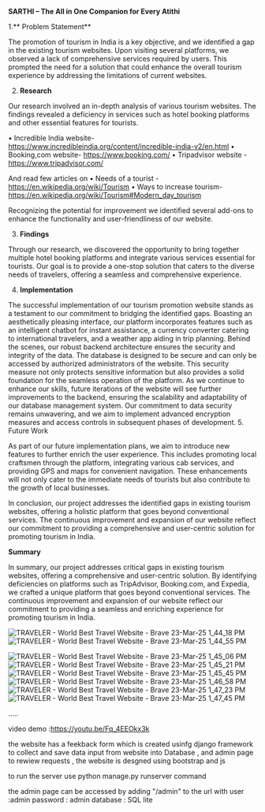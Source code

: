 **SARTHI – The All in One Companion for Every Atithi**

1.** Problem Statement**

The promotion of tourism in India is a key objective, and we identified a gap in the existing tourism websites. Upon visiting several platforms, we observed a lack of comprehensive services required by users. This prompted the need for a solution that could enhance the overall tourism experience by addressing the limitations of current websites.

2. **Research**

Our research involved an in-depth analysis of various tourism websites. The findings revealed a deficiency in services such as hotel booking platforms and other essential features for tourists.

• Incredible India website- https://www.incredibleindia.org/content/incredible-india-v2/en.html
• Booking,com website- https://www.booking.com/
• Tripadvisor website - https://www.tripadvisor.com/

And read few articles on
• Needs of a tourist - https://en.wikipedia.org/wiki/Tourism
• Ways to increase tourism- https://en.wikipedia.org/wiki/Tourism#Modern_day_tourism

Recognizing the potential for improvement
we identified several add-ons to enhance the functionality and user-friendliness of our website.

3.  **Findings**

Through our research, we discovered the opportunity to bring together multiple hotel booking platforms and integrate various services essential for tourists. Our goal is to provide a one-stop solution that caters to the diverse needs of travelers, offering a seamless and comprehensive experience.

4. **Implementation**

The successful implementation of our tourism promotion website stands as a testament to our commitment to bridging the identified gaps. Boasting an aesthetically pleasing interface, our platform incorporates features such as an intelligent chatbot for instant assistance, a currency converter catering to international travelers, and a weather app aiding in trip planning.
Behind the scenes, our robust backend architecture ensures the security and integrity of the data. The database is designed to be secure and can only be accessed by authorized administrators of the website. This security measure not only protects sensitive information but also provides a solid foundation for the seamless operation of the platform.
As we continue to enhance our skills, future iterations of the website will see further improvements to the backend, ensuring the scalability and adaptability of our database management system. Our commitment to data security remains unwavering, and we aim to implement advanced encryption measures and access controls in subsequent phases of development. 5. Future Work

As part of our future implementation plans, we aim to introduce new features to further enrich the user experience. This includes promoting local craftsmen through the platform, integrating various cab services, and providing GPS and maps for convenient navigation. These enhancements will not only cater to the immediate needs of tourists but also contribute to the growth of local businesses.

In conclusion, our project addresses the identified gaps in existing tourism websites, offering a holistic platform that goes beyond conventional services. The continuous improvement and expansion of our website reflect our commitment to providing a comprehensive and user-centric solution for promoting tourism in India.

**Summary**

In summary, our project addresses critical gaps in existing tourism websites, offering a comprehensive and user-centric solution. By identifying deficiencies on platforms such as TripAdvisor, Booking.com, and Expedia, we crafted a unique platform that goes beyond conventional services. The continuous improvement and expansion of our website reflect our commitment to providing a seamless and enriching experience for promoting tourism in India.


![TRAVELER - World Best Travel Website - Brave 23-Mar-25 1_44_18 PM](https://github.com/user-attachments/assets/d13ea0ff-b21f-45bf-8f45-9fdd2d87166b)
![TRAVELER - World Best Travel Website - Brave 23-Mar-25 1_44_55 PM](https://github.com/user-attachments/assets/4f6f21ec-edc5-4784-a765-3ce6fc7b289d)

![TRAVELER - World Best Travel Website - Brave 23-Mar-25 1_45_06 PM](https://github.com/user-attachments/assets/c3c6fba7-a9a6-4e0e-a351-fd22de7718e1)
![TRAVELER - World Best Travel Website - Brave 23-Mar-25 1_45_21 PM](https://github.com/user-attachments/assets/44ba4755-d508-4768-9f67-be874f3342c6)
![TRAVELER - World Best Travel Website - Brave 23-Mar-25 1_45_45 PM](https://github.com/user-attachments/assets/d50d3f97-0ced-4edf-842c-20796a8ac28c)
![TRAVELER - World Best Travel Website - Brave 23-Mar-25 1_46_58 PM](https://github.com/user-attachments/assets/e8d5a4af-032c-4ddb-8f2d-b0137782c36f)
![TRAVELER - World Best Travel Website - Brave 23-Mar-25 1_47_23 PM](https://github.com/user-attachments/assets/01b61856-c96a-4f37-878b-4121f034d462)
![TRAVELER - World Best Travel Website - Brave 23-Mar-25 1_47_45 PM](https://github.com/user-attachments/assets/96f52211-c67f-4778-99d5-2388950f7b0a)

.....


video demo :https://youtu.be/Fq_4EEOkx3k 










the website has a feekback form which is created usinfg django framework to collect and save data input from website into Database ,  and admin page to rewiew requests ,
the website is desgned using bootstrap and js 

to run the server use 
python manage.py runserver command 

the admin page can be accessed by adding "/admin" to the url with 
user :admin
password : admin 
database : SQL lite
